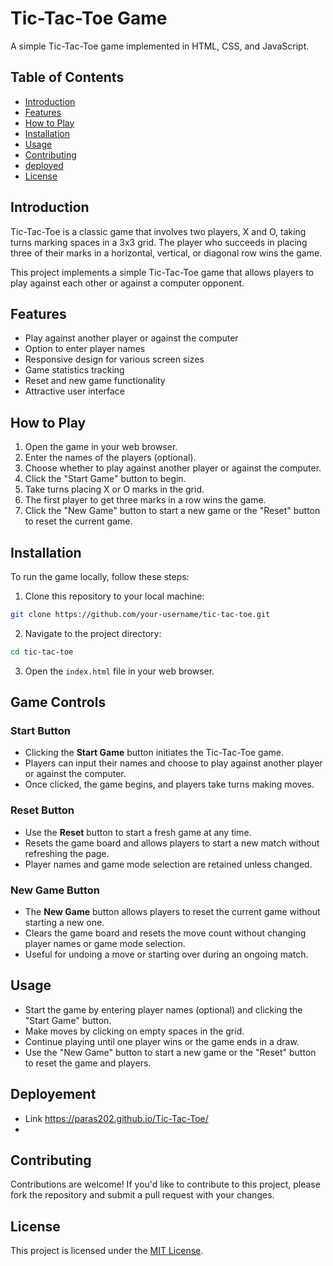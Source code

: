 # Tic-Tac-Toe Game

A simple Tic-Tac-Toe game implemented in HTML, CSS, and JavaScript.

## Table of Contents

- [Introduction](#introduction)
- [Features](#features)
- [How to Play](#how-to-play)
- [Installation](#installation)
- [Usage](#usage)
- [Contributing](#contributing)
- [deployed](link)
- [License](#license)

## Introduction

Tic-Tac-Toe is a classic game that involves two players, X and O, taking turns marking spaces in a 3x3 grid. The player who succeeds in placing three of their marks in a horizontal, vertical, or diagonal row wins the game.

This project implements a simple Tic-Tac-Toe game that allows players to play against each other or against a computer opponent.

## Features

- Play against another player or against the computer
- Option to enter player names
- Responsive design for various screen sizes
- Game statistics tracking
- Reset and new game functionality
- Attractive user interface

## How to Play

1. Open the game in your web browser.
2. Enter the names of the players (optional).
3. Choose whether to play against another player or against the computer.
4. Click the "Start Game" button to begin.
5. Take turns placing X or O marks in the grid.
6. The first player to get three marks in a row wins the game.
7. Click the "New Game" button to start a new game or the "Reset" button to reset the current game.

## Installation

To run the game locally, follow these steps:

1. Clone this repository to your local machine:

```bash
git clone https://github.com/your-username/tic-tac-toe.git
```

2. Navigate to the project directory:

```bash
cd tic-tac-toe
```

3. Open the `index.html` file in your web browser.

## Game Controls

### Start Button
- Clicking the **Start Game** button initiates the Tic-Tac-Toe game.
- Players can input their names and choose to play against another player or against the computer.
- Once clicked, the game begins, and players take turns making moves.

### Reset Button
- Use the **Reset** button to start a fresh game at any time.
- Resets the game board and allows players to start a new match without refreshing the page.
- Player names and game mode selection are retained unless changed.

### New Game Button
- The **New Game** button allows players to reset the current game without starting a new one.
- Clears the game board and resets the move count without changing player names or game mode selection.
- Useful for undoing a move or starting over during an ongoing match.

## Usage

- Start the game by entering player names (optional) and clicking the "Start Game" button.
- Make moves by clicking on empty spaces in the grid.
- Continue playing until one player wins or the game ends in a draw.
- Use the "New Game" button to start a new game or the "Reset" button to reset the game and players.

## Deployement

- Link https://paras202.github.io/Tic-Tac-Toe/
- 
## Contributing

Contributions are welcome! If you'd like to contribute to this project, please fork the repository and submit a pull request with your changes.

## License

This project is licensed under the [MIT License](LICENSE).
